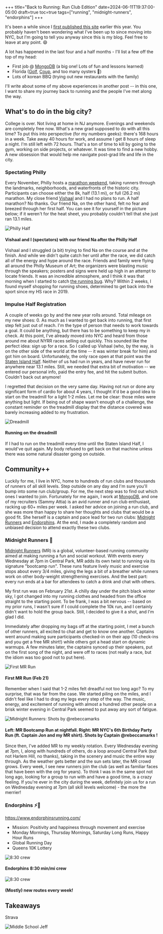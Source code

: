 +++
title="Back to Running: Run Club Edition"
date=2024-06-11T19:37:00-05:00
draft=true
toc=true
tags=["running", "midnight-runners", "endorphins"]
+++

It's been a while since I [first published this site](/blogs/hello-world) earlier this year. You probably haven't been wondering what I've been up to since moving into NYC, but I'm going to tell you anyway since this is my blog. Feel free to leave at any point. :smile:

A lot has happened in the last four and a half months - I'll list a few off the top of my head: 
- First job @ [MongoDB](https://www.mongodb.com/) (a big one! Lots of fun and lessons learned)
- Florida ([Golf](https://admiralscove.net/), [Coup](https://boardgamegeek.com/boardgame/131357/coup), and too many oysters 🤮)
- Lots of korean BBQ (trying out new restaurants with the family)

I'll write about some of my above experiences in another post -- in this one, I want to share my journey back to running and the people I've met along the way.

## What's to do in the big city?

College is over. Not living at home in NJ anymore. Evenings and weekends are completely free now. What's a new grad supposed to do with all this time?  To put this into perspective (for my numbers geeks): there's 168 hours in a week. Take away 40 hours for work, and assume I get 8 hours of sleep a night.  I'm still left with 72 hours.  That's a ton of time to kill by going to the gym, working on side projects, or whatever.  It was time to find a new hobby. A new obsession that would help me navigate post-grad life and life in the city.

### Spectating Philly

Every November, Philly hosts a [marathon weekend](https://www.philadelphiamarathon.com/), taking runners through the landmarks, neighborhoods, and waterfronts of the historic city.  Participants can choose either the 8k, half (13.1 mi), or full (26.2 mi) marathon.  My close friend [Vishaal](https://vishaalpkumar.github.io/) and I had no plans to run. A half marathon? No thanks.  Our friend Na, on the other hand, felt no fear and breezed through her first half.  You can see it for yourself in the picture below; if it weren't for the heat sheet, you probably couldn't tell that she just ran 13.1 miles.

![Philly Half](/images/blogs/run-clubs/philly-half.png)
#### Vishaal and I (spectators) with our friend Na after the Philly Half

Vishaal and I struggled (a bit) trying to find Na on the course and at the finish.  And while we didn't quite catch her until after the race, we did catch all of the energy and hype around the race.  Friends and family were flying all around the Philly Museum of Art; the organizers were blasting music through the speakers; posters and signs were held up high in an attempt to locate friends.  It was an incredible atmosphere, and I think it was that morning when I started to catch [the running bug](https://www.therunningmate.run/how-to-catch-running-bug/).  Why?  Within 2 weeks, I found myself shopping for running shoes, determined to get back into the sport since my HS race in 2019.

### Impulse Half Registration

A couple of weeks go by and the new year rolls around. Total mileage on my new shoes: 0.  As much as I wanted to get back into running, that first step felt just out of reach.  I'm the type of person that needs to work towards a goal.  It could be anything, but there has to be something to keep my in check.  At this point, I've already moved into NYC and heard from those around me about NYRR races selling out quickly.  This sounded like the perfect idea: sign up for a race.  So I called up Vishaal (who, by the way, is on the other side of the world at the time -- it was winter break for him) and got him on board.  Unfortunately, the only race open at that point was the [Staten Island Half](https://www.nyrr.org/races/nyrrstatenislandhalf).  Neither of us had run in years, and have never run for anywhere near 13.1 miles.  Still, we needed that extra bit of motivation -- we entered our personal info, paid the entry fee, and hit the submit button.  Couldn't back out anymore!

I regretted that decision on the very same day. Having not run or done any significant form of cardio for about 4 years, I thought it'd be a good idea to start on the treadmill for a light 1-2 miles.  Let me be clear: those miles were anything but light.  If being out of shape wasn't enough of a challenge, the constant reminder on the treadmill display that the distance covered was barely increasing added to my frustration.  

![Dreadmill](/images/blogs/run-clubs/dreadmill.jpg)
#### Running on the dreadmill

If I had to run on the treadmill every time until the Staten Island Half, I would've quit again. My body refused to get back on that machine unless there was some natural disaster going on outside.

## Community++

Luckily for me, I live in NYC, home to hundreds of run clubs and thousands of runners of all skill levels.  Step outside on any day and I'm sure you'll bump into some run club/group.  For me, the next step was to find out which ones I wanted to join. Fortunately for me again, I work at [MongoDB](https://www.mongodb.com/), and one of my recruiters (Sammy Attia) is an avid runner and run club enthusiast, racking up 60+ miles per week.  I asked her advice on joining a run club, and she was more than happy to share her thoughts and clubs that would be a good fit.  She herself is a captain and pace lead for two run clubs: [Midnight Runners](https://www.midnightrunners.com/cities/new-york) and [Endorphins](https://www.endorphinsrunning.com/).  At the end, I made a completely random and unbiased decision to attend exactly these two clubs.

### Midnight Runners 🖤

[Midnight Runners](https://www.midnightrunners.com/) (MR) is a global, volunteer-based running community aimed at making running a fun and social workout.  With events every Wednesday at 7pm in Central Park, MR adds its own twist to running via its signature "bootcamp run".  These runs feature lively music and exercise stops about every 3/4 miles, giving the legs a bit of a breather while runners work on other body-weight strengthening exercises. And the best part: every run ends at a bar for attendees to catch a drink and chat with others.

My first run was on February 21st.  A chilly day under the pitch black winter sky, I got changed into my running clothes and headed from the office straight to the starting point.  To be frank, I was a bit nervous -- based on my prior runs, I wasn't sure if I could complete the 10k run, and I certainly didn't want to hold the group back.  Still, I decided to give it a shot, and I'm glad I did.

Immediately after dropping my bags off at the starting point, I met a bunch of other runners, all excited to chat and get to know one another.  Captains went around making sure participants checked-in on their app (10 check-ins and you get a free MR shirt!) while others got a head start on dynamic warmups.  A few minutes later, the captains synced up their speakers, put on the first song of the night, and were off to races (not really a race, but the idiom was too good not to put here). 

![First MR Run](/images/blogs/run-clubs/first-MR.JPG)
#### First MR Run (Feb 21)

Remember when I said that 1-2 miles felt dreadful not too long ago?  To my surprise, that was far from the case. We started piling on the miles, and I didn't feel like I had to drag my legs every step of the way.  The music, energy, and excitement of running with almost a hundred other people on a brisk winter evening in Central Park seemed to put away any sort of fatigue. 

![Midnight Runners: Shots by @rebeccamarks](/images/blogs/run-clubs/MR-merged.jpg)
#### Left: MR Bootcamp Run at nightfall. Right: MR NYC's 6th Birthday Party Run (ft. Captain Jon and my MR shirt). Shots by Captain @rebeccamarks !

Since then, I've added MR to my weekly rotation.  Every Wednesday evening at 7pm, I, along with hundreds of others, do a loop around Central Park (but not Harlem Hill, no thanks), taking in the scenery and music the entire way through.  As the weather gets better and the sun sets later, the MR crowd grows.  Every week, I see new runners join the club (as well as familiar faces that have been with the org for years).  To think I was in the same spot not long ago, looking for a group to run with and have a good time, is a crazy feeling.  If you're ever in the city during the week, definitely join us for a run on Wednesday evening at 7pm (all skill levels welcome) - the more the merrier!

### Endorphins ⚡💙


https://www.endorphinsrunning.com/

- Mission: Positivity and happiness through movement and exercise
- Monday Mornings, Thursday Mornings, Saturday Long Runs, Happy Hour Runs
- Global Running Day
- Queens 10K Lottery

![8:30 crew](/images/blogs/run-clubs/endorphins-eight-thirty.jpg)
#### **Endorphins 8:30 min/mi crew**

![8:30 crew](/images/blogs/run-clubs/endorphins.jpg)
#### **(Mostly) new routes every week!**

## Takeaways

Strava

![Middle School Jeff](/images/blogs/run-clubs/baby-jeff.PNG)